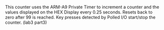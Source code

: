 This counter uses the ARM-A9 Private Timer to increment a counter and the values displayed on the HEX Display every 0.25 seconds. Resets back to zero after 99 is reached. Key presses detected by Polled I/O start/stop the counter. (lab3 part3)
